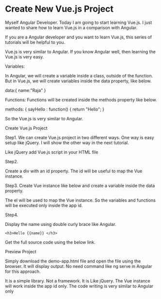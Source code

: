 # Create New Vue.js Project

Myself Angular Developer. Today I am going to start learning Vue.js. I just wanted to share how to learn Vue.js in a comparison with Angular. 

If you are a Angular developer and you want to learn Vue.js, this series of tutorials will be helpful to you.

Vue.js is very similar to Angular. If you know Angular well, then learning the Vue.js is very easy.

Variables:

In Angular, we will create a variable inside a class, outside of the function. But in Vue.js, we will create variables inside the data property, like below.

data:{
name:"Raja"
}

Functions:
Functions will be created inside the methods property like below.

methods: {
      sayHello : function() {
         return "Hello";
      }

So the Vue.js is very similar to Angular.

Create Vue.js Project

Step1.
We can create Vue.js project in two different ways. One way is easy setup like jQuery. I will show the other way in the next tutorial.

Like jQuery add Vue.js script in your HTML file 

<script src="https://cdn.jsdelivr.net/npm/vue"></script>

Step2.

Create a div with an id property. The id will be useful to map the Vue instance.

<div id="app">
</div>

Step3.
Create Vue instance like below and create a variable inside the data property.

<script type="text/javascript">
    new Vue({
        el:"#app",
        data:{
            name:"Raja"
        }
    })
</script>

The el will be used to map the Vue instance. So the variables and functions will be executed only inside the app id.

Step4.

Display the name using double curly brace like Angular.

<div id="app">

    <h3>Hello {{name}} </h3>
</div>

Get the full source code using the below link.

Preview Project

Simply download the demo-app.html file and open the file using the browser. It will display output. No need command like ng serve in Angular for this approach.

It is a simple library. Not a framework. 
It is Like jQuery.
The Vue instance will work inside the app id only.
The code writing is very similar to Angular only
